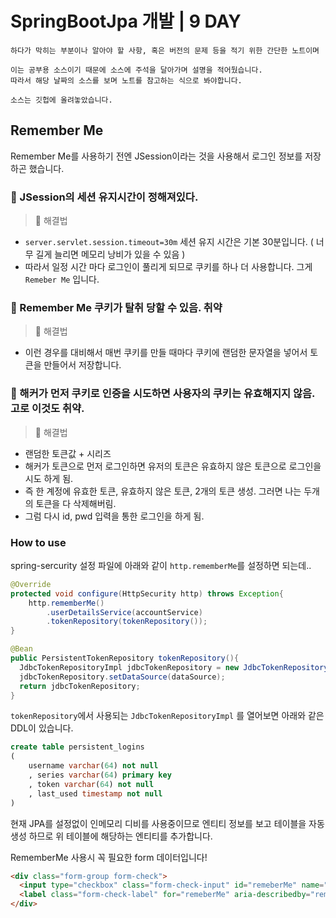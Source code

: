 # SpringBootJpa 개발 | 9 DAY
```
하다가 막히는 부분이나 알아야 할 사항, 혹은 버전의 문제 등을 적기 위한 간단한 노트이며

이는 공부용 소스이기 때문에 소스에 주석을 달아가며 설명을 적어뒀습니다.
따라서 해당 날짜의 소스를 보며 노트를 참고하는 식으로 봐야합니다.

소스는 깃헙에 올려놓았습니다.
```

## Remember Me

Remember Me를 사용하기 전엔 JSession이라는 것을 사용해서 로그인 정보를 저장하곤 했습니다.

### 👿 JSession의 세션 유지시간이 정해져있다.
> 🔑 해결법
- ``` server.servlet.session.timeout=30m ``` 세션 유지 시간은 기본 30분입니다. ( 너무 길게 늘리면 메모리 낭비가 있을 수 있음 )
- 따라서 일정 시간 마다 로그인이 풀리게 되므로 쿠키를 하나 더 사용합니다. 그게 `Remeber Me` 입니다.
### 👿 Remember Me 쿠키가 탈취 당할 수 있음. 취약
> 🔑 해결법
- 이런 경우를 대비해서 매번 쿠키를 만들 때마다 쿠키에 랜덤한 문자열을 넣어서 토큰을 만들어서 저장합니다.
### 👿 해커가 먼저 쿠키로 인증을 시도하면 사용자의 쿠키는 유효해지지 않음. 고로 이것도 취약.
> 🔑 해결법
- 랜덤한 토큰값 + 시리즈
- 해커가 토큰으로 먼저 로그인하면 유저의 토큰은 유효하지 않은 토큰으로 로그인을 시도 하게 됨.
- 즉 한 계정에 유효한 토큰, 유효하지 않은 토큰, 2개의 토큰 생성. 그러면 나는 두개의 토큰을 다 삭제해버림.
- 그럼 다시 id, pwd 입력을 통한 로그인을 하게 됨.

### How to use
spring-sercurity 설정 파일에 아래와 같이 `http.rememberMe`를 설정하면 되는데..
```java
@Override
protected void configure(HttpSecurity http) throws Exception{
	http.rememberMe()  
	    .userDetailsService(accountService)  
	    .tokenRepository(tokenRepository());
}

@Bean  
public PersistentTokenRepository tokenRepository(){  
  JdbcTokenRepositoryImpl jdbcTokenRepository = new JdbcTokenRepositoryImpl();  
  jdbcTokenRepository.setDataSource(dataSource);  
  return jdbcTokenRepository;  
}
```
`tokenRepository`에서 사용되는 `JdbcTokenRepositoryImpl` 를 열어보면 아래와 같은 DDL이 있습니다.
```sql
create table persistent_logins 
(
	username varchar(64) not null
	, series varchar(64) primary key
	, token varchar(64) not null
	, last_used timestamp not null
)
```
현재 JPA를 설정없이 인메모리 디비를 사용중이므로 엔티티 정보를 보고 테이블을 자동생성 하므로 위 테이블에 해당하는 엔티티를 추가합니다.

RememberMe 사용시 꼭 필요한 form 데이터입니다!
```html
<div class="form-group form-check">  
  <input type="checkbox" class="form-check-input" id="remeberMe" name="remeber-me" checked>  
  <label class="form-check-label" for="remeberMe" aria-describedby="rememberMeHelp">로그인유지</label>  
</div>
```





